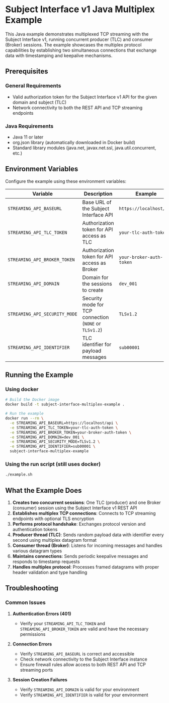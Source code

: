 # Subject Interface v1 Java Multiplex Example

This Java example demonstrates multiplexed TCP streaming with the Subject Interface v1, running concurrent producer (TLC) and consumer (Broker) sessions. The example showcases the multiplex protocol capabilities by establishing two simultaneous connections that exchange data with timestamping and keepalive mechanisms.

## Prerequisites

### General Requirements

- Valid authorization token for the Subject Interface v1 API for the given domain and subject (TLC)
- Network connectivity to both the REST API and TCP streaming endpoints

### Java Requirements

- Java 11 or later
- org.json library (automatically downloaded in Docker build)
- Standard library modules (java.net, javax.net.ssl, java.util.concurrent, etc.)

## Environment Variables

Configure the example using these environment variables:

| Variable                      | Description                                            | Example                      |
| ----------------------------- | ------------------------------------------------------ | ---------------------------- |
| `STREAMING_API_BASEURL`       | Base URL of the Subject Interface API                  | `https://localhost/api` |
| `STREAMING_API_TLC_TOKEN`     | Authorization token for API access as TLC              | `your-tlc-auth-token`       |
| `STREAMING_API_BROKER_TOKEN`  | Authorization token for API access as Broker           | `your-broker-auth-token`       |
| `STREAMING_API_DOMAIN`        | Domain for the sessions to create                      | `dev_001`        |
| `STREAMING_API_SECURITY_MODE` | Security mode for TCP connection (`NONE` or `TLSv1.2`) | `TLSv1.2`                       |
| `STREAMING_API_IDENTIFIER`    | TLC identifier for payload messages                    | `sub00001`                     |

## Running the Example

### Using docker

```bash
# Build the Docker image
docker build -t subject-interface-multiplex-example .

# Run the example
docker run --rm \
  -e STREAMING_API_BASEURL=https://localhost/api \
  -e STREAMING_API_TLC_TOKEN=your-tlc-auth-token \
  -e STREAMING_API_BROKER_TOKEN=your-broker-auth-token \
  -e STREAMING_API_DOMAIN=dev_001 \
  -e STREAMING_API_SECURITY_MODE=TLSv1.2 \
  -e STREAMING_API_IDENTIFIER=sub00001 \
  subject-interface-multiplex-example
```

### Using the run script (still uses docker)

```bash
./example.sh
```

## What the Example Does

1. **Creates two concurrent sessions**: One TLC (producer) and one Broker (consumer) session using the Subject Interface v1 REST API
2. **Establishes multiplex TCP connections**: Connects to TCP streaming endpoints with optional TLS encryption
3. **Performs protocol handshake**: Exchanges protocol version and authentication tokens
4. **Producer thread (TLC)**: Sends random payload data with identifier every second using multiplex datagram format
5. **Consumer thread (Broker)**: Listens for incoming messages and handles various datagram types
6. **Maintains connections**: Sends periodic keepalive messages and responds to timestamp requests
7. **Handles multiplex protocol**: Processes framed datagrams with proper header validation and type handling

## Troubleshooting

### Common Issues

1. **Authentication Errors (401)**
   - Verify your `STREAMING_API_TLC_TOKEN` and `STREAMING_API_BROKER_TOKEN` are valid and have the necessary permissions

2. **Connection Errors**
   - Verify `STREAMING_API_BASEURL` is correct and accessible
   - Check network connectivity to the Subject Interface instance
   - Ensure firewall rules allow access to both REST API and TCP streaming ports

3. **Session Creation Failures**
   - Verify `STREAMING_API_DOMAIN` is valid for your environment
   - Verify `STREAMING_API_IDENTIFIER` is valid for your environment
